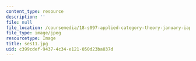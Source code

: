 ```yaml
---
content_type: resource
description: ''
file: null
file_location: /coursemedia/18-s097-applied-category-theory-january-iap-2019/c399cdef94374c34e121050d23ba037d_ses11.jpg
file_type: image/jpeg
resourcetype: Image
title: ses11.jpg
uid: c399cdef-9437-4c34-e121-050d23ba037d
---
```

